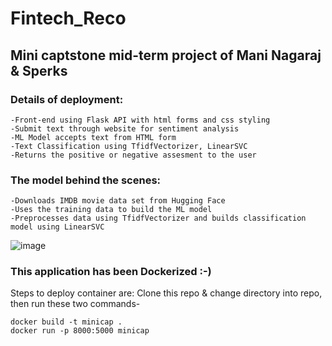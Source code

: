 # Fintech_Reco
## Mini captstone mid-term project of Mani Nagaraj & Sperks

### Details of deployment:
    -Front-end using Flask API with html forms and css styling
    -Submit text through website for sentiment analysis 
    -ML Model accepts text from HTML form
    -Text Classification using TfidfVectorizer, LinearSVC 
    -Returns the positive or negative assesment to the user


### The model behind the scenes: 
    -Downloads IMDB movie data set from Hugging Face
    -Uses the training data to build the ML model
    -Preprocesses data using TfidfVectorizer and builds classification model using LinearSVC
    
   ![image](https://user-images.githubusercontent.com/46502113/147180782-2ad51bea-7e32-45d7-a8e1-b2c2f7ace6b6.png)

 
### This application has been Dockerized :-) 
Steps to deploy container are:
Clone this repo & change directory into repo, then run these two commands-
```
docker build -t minicap .
docker run -p 8000:5000 minicap
```
